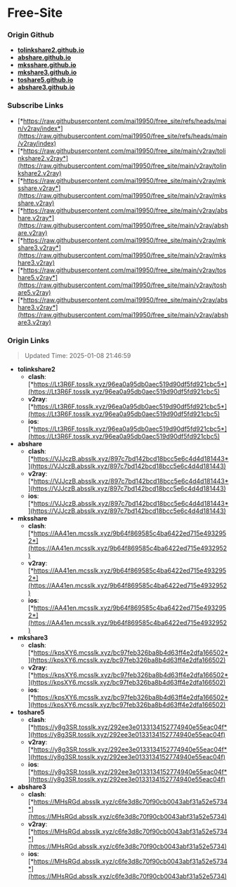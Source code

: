# Free-Site

### Origin Github

- [**tolinkshare2.github.io**](https://github.com/tolinkshare2/tolinkshare2.github.io)
- [**abshare.github.io**](https://github.com/abshare/abshare.github.io)
- [**mksshare.github.io**](https://github.com/mksshare/mksshare.github.io)
- [**mkshare3.github.io**](https://github.com/mkshare3/mkshare3.github.io)
- [**toshare5.github.io**](https://github.com/toshare5/toshare5.github.io)
- [**abshare3.github.io**](https://github.com/abshare3/abshare3.github.io)

### Subscribe Links

- [*https://raw.githubusercontent.com/mai19950/free_site/refs/heads/main/v2ray/index*](https://raw.githubusercontent.com/mai19950/free_site/refs/heads/main/v2ray/index)
- [*https://raw.githubusercontent.com/mai19950/free_site/main/v2ray/tolinkshare2.v2ray*](https://raw.githubusercontent.com/mai19950/free_site/main/v2ray/tolinkshare2.v2ray)
- [*https://raw.githubusercontent.com/mai19950/free_site/main/v2ray/mksshare.v2ray*](https://raw.githubusercontent.com/mai19950/free_site/main/v2ray/mksshare.v2ray)
- [*https://raw.githubusercontent.com/mai19950/free_site/main/v2ray/abshare.v2ray*](https://raw.githubusercontent.com/mai19950/free_site/main/v2ray/abshare.v2ray)
- [*https://raw.githubusercontent.com/mai19950/free_site/main/v2ray/mkshare3.v2ray*](https://raw.githubusercontent.com/mai19950/free_site/main/v2ray/mkshare3.v2ray)
- [*https://raw.githubusercontent.com/mai19950/free_site/main/v2ray/toshare5.v2ray*](https://raw.githubusercontent.com/mai19950/free_site/main/v2ray/toshare5.v2ray)
- [*https://raw.githubusercontent.com/mai19950/free_site/main/v2ray/abshare3.v2ray*](https://raw.githubusercontent.com/mai19950/free_site/main/v2ray/abshare3.v2ray)

### Origin Links

> Updated Time: 2025-01-08 21:46:59

- **tolinkshare2**
  - **clash**: [*https://Lt3R6F.tosslk.xyz/96ea0a95db0aec519d90df5fd921cbc5*](https://Lt3R6F.tosslk.xyz/96ea0a95db0aec519d90df5fd921cbc5)
  - **v2ray**: [*https://Lt3R6F.tosslk.xyz/96ea0a95db0aec519d90df5fd921cbc5*](https://Lt3R6F.tosslk.xyz/96ea0a95db0aec519d90df5fd921cbc5)
  - **ios**: [*https://Lt3R6F.tosslk.xyz/96ea0a95db0aec519d90df5fd921cbc5*](https://Lt3R6F.tosslk.xyz/96ea0a95db0aec519d90df5fd921cbc5)
- **abshare**
  - **clash**: [*https://VJJczB.absslk.xyz/897c7bd142bcd18bcc5e6c4d4d181443*](https://VJJczB.absslk.xyz/897c7bd142bcd18bcc5e6c4d4d181443)
  - **v2ray**: [*https://VJJczB.absslk.xyz/897c7bd142bcd18bcc5e6c4d4d181443*](https://VJJczB.absslk.xyz/897c7bd142bcd18bcc5e6c4d4d181443)
  - **ios**: [*https://VJJczB.absslk.xyz/897c7bd142bcd18bcc5e6c4d4d181443*](https://VJJczB.absslk.xyz/897c7bd142bcd18bcc5e6c4d4d181443)
- **mksshare**
  - **clash**: [*https://AA41en.mcsslk.xyz/9b64f869585c4ba6422ed715e4932952*](https://AA41en.mcsslk.xyz/9b64f869585c4ba6422ed715e4932952)
  - **v2ray**: [*https://AA41en.mcsslk.xyz/9b64f869585c4ba6422ed715e4932952*](https://AA41en.mcsslk.xyz/9b64f869585c4ba6422ed715e4932952)
  - **ios**: [*https://AA41en.mcsslk.xyz/9b64f869585c4ba6422ed715e4932952*](https://AA41en.mcsslk.xyz/9b64f869585c4ba6422ed715e4932952)
- **mkshare3**
  - **clash**: [*https://kpsXY6.mcsslk.xyz/bc97feb326ba8b4d63ff4e2dfa166502*](https://kpsXY6.mcsslk.xyz/bc97feb326ba8b4d63ff4e2dfa166502)
  - **v2ray**: [*https://kpsXY6.mcsslk.xyz/bc97feb326ba8b4d63ff4e2dfa166502*](https://kpsXY6.mcsslk.xyz/bc97feb326ba8b4d63ff4e2dfa166502)
  - **ios**: [*https://kpsXY6.mcsslk.xyz/bc97feb326ba8b4d63ff4e2dfa166502*](https://kpsXY6.mcsslk.xyz/bc97feb326ba8b4d63ff4e2dfa166502)
- **toshare5**
  - **clash**: [*https://y8g3SR.tosslk.xyz/292ee3e0133134152774940e55eac04f*](https://y8g3SR.tosslk.xyz/292ee3e0133134152774940e55eac04f)
  - **v2ray**: [*https://y8g3SR.tosslk.xyz/292ee3e0133134152774940e55eac04f*](https://y8g3SR.tosslk.xyz/292ee3e0133134152774940e55eac04f)
  - **ios**: [*https://y8g3SR.tosslk.xyz/292ee3e0133134152774940e55eac04f*](https://y8g3SR.tosslk.xyz/292ee3e0133134152774940e55eac04f)
- **abshare3**
  - **clash**: [*https://MHsRGd.absslk.xyz/c6fe3d8c70f90cb0043abf31a52e5734*](https://MHsRGd.absslk.xyz/c6fe3d8c70f90cb0043abf31a52e5734)
  - **v2ray**: [*https://MHsRGd.absslk.xyz/c6fe3d8c70f90cb0043abf31a52e5734*](https://MHsRGd.absslk.xyz/c6fe3d8c70f90cb0043abf31a52e5734)
  - **ios**: [*https://MHsRGd.absslk.xyz/c6fe3d8c70f90cb0043abf31a52e5734*](https://MHsRGd.absslk.xyz/c6fe3d8c70f90cb0043abf31a52e5734)
